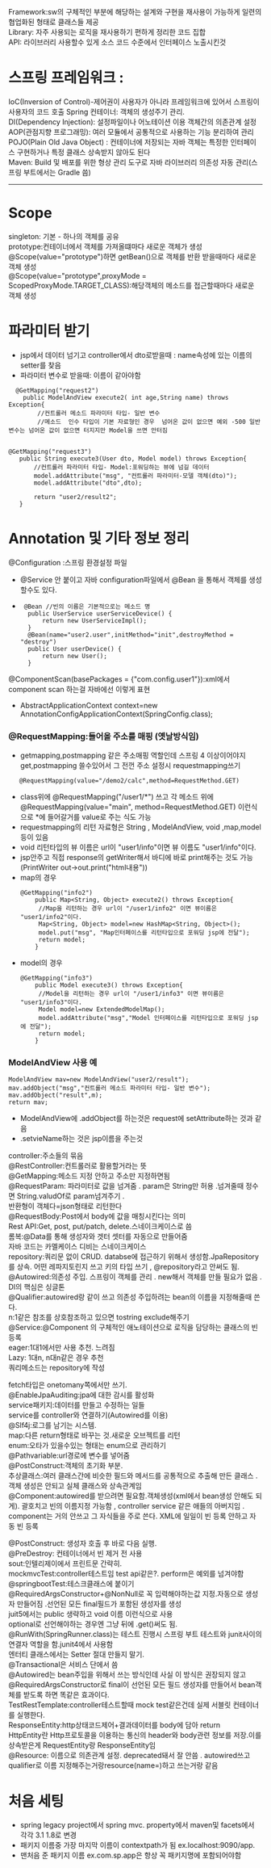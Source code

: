 Framework:sw의 구체적인 부분에 해당하는 설계와 구현을 재사용이 가능하게 일련의 협업화된 형태로 클래스들 제공   
Library: 자주 사용되는 로직을 재사용하기 편하게 정리한 코드 집합   
API: 라이브러리 사용할수 있게 소스 코드 수준에서 인터페이스 노출시킨것   
# 스프링 프레임워크 :    
IoC(Inversion of Control)-제어권이 사용자가 아니라 프레임워크에 있어서 스프링이 사용자의 코드 호출   Spring 컨테이너: 객체의 생성주기 관리.   
DI(Dependency Injection): 설정파일이나 어노테이션 이용 객체간의 의존관계 설정   
AOP(관점지향 프로그래밍): 여러 모듈에서 공통적으로 사용하는 기능 분리하여 관리   
POJO(Plain Old Java Object) : 컨테이너에 저장되는 자바 객체는 특정한 인터페이스 구현하거나 특정 클래스 상속받지 않아도 된다   
Maven: Build 및 배포를 위한 형상 관리 도구로 자바 라이브러리 의존성 자동 관리(스프링 부트에서는 Gradle 씀)   
***
# Scope   
singleton: 기본 - 하나의 객체를 공유   
prototype:컨테이너에서 객체를 가져올떄마다 새로운 객체가 생성      
@Scope(value="prototype")하면 getBean()으로 객체를 반환 받을때마다 새로운 객체 생성   
@Scope(value="prototype",proxyMode = ScopedProxyMode.TARGET_CLASS):해당객체의 메소드를 접근할때마다 새로운 객체 생성

# 파라미터 받기  
+  jsp에서 데이터 넘기고 controller에서 dto로받을때 : name속성에 있는 이름의 setter를 찾음
+  파라미터 변수로 받을때: 이름이 같아야함 
```
  @GetMapping("request2")
	public ModelAndView execute2( int age,String name) throws Exception{
		//컨트롤러 메소드 파라미터 타입- 일반 변수
		//메소드  인수 타입이 기본 자료형인 경우  넘어온 값이 없으면 예외 -500 일반변수는 넘어온 값이 없으면 터지지만 Model을 쓰면 안터짐 
      
 ```   
 ```
 @GetMapping("request3")
	public String execute3(User dto, Model model) throws Exception{
		//컨트롤러 파라미터 타입- Model:포워딩하는 뷰에 넘길 데이터
		model.addAttribute("msg", "컨트롤러 파라미터-모델 객체(dto)");
		model.addAttribute("dto",dto);
		
		return "user2/result2";
	}
  ```

# Annotation 및 기타 정보 정리   
@Configuration :스프링 환경설정 파일   
+ @Service 안 붙이고 자바 configuration파일에서 @Bean 을 통해서 객체를 생성할수도 있다. 
+ ```
   @Bean //빈의 이름은 기본적으로는 메소드 명 
	public UserService userServiceDevice() {
		return new UserServiceImpl();
	}
	@Bean(name="user2.user",initMethod="init",destroyMethod = "destroy")
	public User userDevice() {
		return new User();
	}
   ```

@ComponentScan(basePackages = {"com.config.user1"}):xml에서 component scan 하는걸 자바에선 이렇게 표현 
+ AbstractApplicationContext context=new AnnotationConfigApplicationContext(SpringConfig.class);   

### @RequestMapping:들어올 주소를 매핑 (옛날방식임)   
+ getmapping,postmapping 같은  주소매핑 역할인데 스프링 4 이상이어야지 get,postmapping 쓸수있어서 그 전껀 주소 설정시 requestmapping쓰기   
``` 
   @RequestMapping(value="/demo2/calc",method=RequestMethod.GET)
```  
+ class위에 @RequestMapping("/user1/*") 쓰고 각 메소드 위에 @RequestMapping(value="main", method=RequestMethod.GET) 이런식으로 *에 들어갈거를 value로 주는 식도 가능 
+ requestmapping의 리턴 자료형은 String , ModelAndView, void ,map,model등이 있음
+ void 리턴타입의 뷰 이름은 url이 "user1/info"이면 뷰 이름도 "user1/info"이다.
+  jsp안주고 직접 response의 getWriter해서 바디에 바로 print해주는 것도 가능 (PrintWriter out->out.print("html내용"))
+  map의 경우
   ```
   @GetMapping("info2")
	   public Map<String, Object> execute2() throws Exception{
	   	//Map을 리턴하는 경우 url이 "/user1/info2" 이면 뷰이름은 "user1/info2"이다.
	   	Map<String, Object> model=new HashMap<String, Object>();
	   	model.put("msg", "Map인터페이스를 리턴타입으로 포워딩 jsp에 전달");
	   	return model;			
	   }
   ```   
+ model의 경우   
   ```
   @GetMapping("info3")
	   public Model execute3() throws Exception{
	   	//Model을 리턴하는 경우 url이 "/user1/info3" 이면 뷰이름은 "user1/info3"이다.
	   	Model model=new ExtendedModelMap();
	   	model.addAttribute("msg","Model 인터페이스를 리턴타입으로 포워딩 jsp에 전달");
	   	return model;
	   }
   ```
 

### ModelAndView 사용 예   
```
ModelAndView mav=new ModelAndView("user2/result");
mav.addObject("msg","컨트롤러 메소드 파라미터 타입- 일반 변수");
mav.addObject("result",m);
return mav;
``` 
+ ModelAndView에 .addObject를 하는것은 request에 setAttribute하는 것과 같음 
+ .setvieName하는 것은 jsp이름을 주는것

controller:주소들의 묶음    
@RestController:컨트롤러로 활용할거라는 뜻       
@GetMapping:메소드 지정 안하고 주소만 지정하면됨    
@RequestParam: 파라미터로 값을 넘겨줌 . param은 String만 허용 .넘겨줄때 정수면 String.valudOf로 param넘겨주기 .   
반환형이 객체다=json형태로 리턴한다   
@RequestBody:Post에서 body에 값을 매칭시킨다는 의미    
Rest API:Get, post, put/patch, delete.스네이크케이스로 씀   
롬복:@Data를 통해 생성자와 겟터 셋터를 자동으로 만들어줌    
자바 코드는 카멜케이스 디비는 스네이크케이스   
repository:쿼리문 없이 CRUD. databse에 접근하기 위해서 생성함.JpaRepository를 상속. 어떤 레파지토린지 쓰고 키의 타입 쓰기 , @repository라고 안써도 됨.    
@Autowired:의존성 주입. 스프링이 객체를 관리 . new해서 객체를 만들 필요가 없음 . DI의 핵심은 싱글톤   
@Qualifier:autowired랑 같이 쓰고 의존성 주입하려는 bean의 이름을 지정해줄때 쓴다.    
n:1같은 참조를 상호참조하고 있으면 tostring exclude해주기     
@Service:@Component 의 구체적인 애노테이션으로 로직을 담당하는 클래스의 빈 등록   
eager:1대1에서만 사용 추천. 느려짐   
Lazy: 1대n, n대n같은 경우 추천    
쿼리메소드는 repository에 작성   
   
fetch타입은 onetomany쪽에서만 쓰기.     
@EnableJpaAuditing:jpa에 대한 감시를 활성화    
service패키지:데이터를 만들고 수정하는 일들    
service를 controller와 연결하기(Autowired를 이용)    
@Slf4j:로그를 남기는 시스템.    
map:다른 return형태로 바꾸는 것.새로운 오브젝트를 리턴    
enum:오타가 있을수있는 형태는 enum으로 관리하기    
@Pathvariable:url경로에 변수를 넣어줌    
@PostConstruct:객체의 초기화 부분.    
추상클래스:여러 클래스간에 비슷한 필드와 메서드를 공통적으로 추출해 만든 클래스 . 객체 생성은 안되고 실체 클래스와 상속관계임       
@Component:autowired를 받으려면 필요함.객체생성(xml에서 bean생성 안해도 되게). 괄호치고 빈의 이름지정 가능함 , controller service 같은 애들의 아버지임 . component는 거의 안쓰고 그 자식들을 주로 쓴다. XML에 일일이 빈 등록 안하고 자동 빈 등록    

@PostConstruct: 생성자 호출 후 바로 다음 실행.   
@PreDestroy: 컨테이너에서 빈 제거 전 사용   
sout:인텔리제이에서 프린트문 간략히.   
mockmvcTest:controller테스트임 test api같은?. perform은 예외를 넘겨야함    
@springbootTest:테스크클래스에 붙이기    
@RequiredArgsConstructor+@NonNull로 꼭 입력해야하는값 지정.자동으로 생성자 만들어짐 .선언된 모든 final필드가 포함된 생성자를 생성    
juit5에서는 public 생략하고 void 이름 이런식으로 사용     
optional로 선언해야하는 경우엔 그냥 뒤에 .get()써도 됨.    
@RunWith(SpringRunner.class)는 테스트 진행시 스프링 부트 테스트와 junit사이의 연결자 역할을 함.junit4에서 사용함     
엔터티 클래스에서는 Setter 절대 만들지 말기.    
@Transactional은 서비스 단에서 씀   
@Autowired는 bean주입을 위해서 쓰는 방식인데 사실 이 방식은 권장되지 않고 @RequiredArgsConstructor로 final이 선언된 모든 필드 생성자를 만들어서 bean객체를 받도록 하면 똑같은 효과이다.   
TestRestTemplate:controller테스트할때 mock test같은건데 실제 서블릿 컨테이너를 실행한다.   
ResponseEntity:http상태코드제어+결과데이터를 body에 담아 return       
HttpEntity란 Http프로토콜을 이용하는 통신의 header와 body관련 정보를 저장.이를 상속받은게 RequestEntity랑 ResponseEntity임    
@Resource: 이름으로 의존관계 설정. deprecated돼서 잘 안씀 . autowired쓰고 qualifier로 이름 지정해주는거랑resource(name=)하고 쓰는거랑 같음   
# 처음 세팅   
+ spring legacy project에서 spring mvc. property에서 maven및 facets에서 각각 3.1 1.8로 변경 
+ 패키지 이름중 가장 마지막 이름이 contextpath가 됨 ex.localhost:9090/app.
+ 맨처음 준 패키지 이름 ex.com.sp.app은 항상 꼭 패키지명에 포함되어야함 



